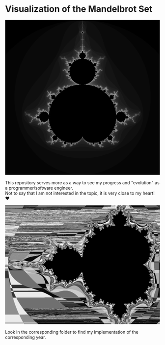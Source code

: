# Visualization of the Mandelbrot Set

![Mandelbrot Set](https://github.com/0dminnimda/mondebrot_painter/blob/master/2020/imgs/mandelbrot_set_2048_%23256f77_%23f7cf73.png?raw=true)

This repository serves more as a way to see my progress and "evolution" as a programmer/software engineer.  
Not to say that I am not interested in the topic, it is very close to my heart! ❤

![Corrupted_Mandelbrot Set](https://github.com/0dminnimda/mondebrot_painter/blob/master/2022/images/corrupted_xy.png?raw=true)

Look in the corresponding folder to find my implementation of the corresponding year.
